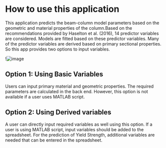 # How to use this application 
This application predicts the beam-column model parameters based on the geometric and material properties of the column.Based on the recommendations provided by Haselton et al. (2016), 14 predictor variables are considered. Models are fitted based on these predictor variables. Many of the predictor variables are derived based on primary sectional properties. So this app provides two options to input variables.



!![image](https://user-images.githubusercontent.com/66442506/148634990-340c7d68-e72e-473b-b3a1-7ef73e099be0.png)

## Option 1: Using Basic Variables 
Users can input primary material and geometric properties. The required parameters are calculated in the back end. However, this option is not available if a user uses MATLAB script. 
## Option 2: Using Derived variables 
A user can directly input required variables as well using this option. 
If a user is using  MATLAB script, input variables should be added to the spreadsheet. For the prediction of Yield Strength, additional variables are needed that can be entered in the spreadsheet. 

